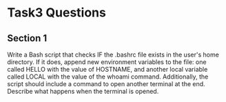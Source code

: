 # Task3 Questions

## Section 1

Write a Bash script that checks IF the .bashrc file exists in the user's home
directory. If it does, append new environment variables to the file: one called
HELLO with the value of HOSTNAME, and another local variable called LOCAL
with the value of the whoami command. Additionally, the script should include a
command to open another terminal at the end. Describe what happens when the
terminal is opened.
